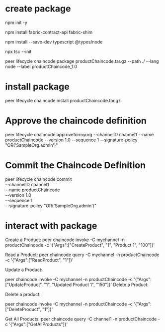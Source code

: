 # create package

npm init -y

npm install fabric-contract-api fabric-shim

npm install --save-dev typescript @types/node

npx tsc --init

peer lifecycle chaincode package productChaincode.tar.gz --path ./ --lang node --label productChaincode_1.0


# install package

peer lifecycle chaincode install productChaincode.tar.gz 


# Approve the chaincode definition

peer lifecycle chaincode approveformyorg  --channelID channel1 --name productChaincode --version 1.0 --sequence 1 --signature-policy "OR('SampleOrg.admin')"

# Commit the Chaincode Definition

peer lifecycle chaincode commit \
  --channelID channel1 \
  --name productChaincode \
  --version 1.0 \
  --sequence 1 \
  --signature-policy "OR('SampleOrg.admin')"
  
# interact with package

Create a Product:
peer chaincode invoke -C mychannel -n productChaincode -c '{"Args":["CreateProduct", "1", "Product 1", "100"]}'


Read a Product:
peer chaincode query -C mychannel -n productChaincode -c '{"Args":["ReadProduct", "1"]}'

Update a Product:

peer chaincode invoke -C mychannel -n productChaincode -c '{"Args":["UpdateProduct", "1", "Updated Product 1", "150"]}'
Delete a Product:

Delete a product:

peer chaincode invoke -C mychannel -n productChaincode -c '{"Args":["DeleteProduct", "1"]}'

Get All Products:
peer chaincode query -C channel1 -n productChaincode -c '{"Args":["GetAllProducts"]}'
